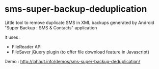 sms-super-backup-deduplication
==============================

Little tool to remove duplicate SMS in XML backups generated by Android "Super Backup : SMS &amp; Contacts" application

It uses :
- FileReader API
- FileSaver jQuery plugin (to offer file download feature in Javascript)

Demo : http://lahaut.info/demos/sms-super-backup-deduplication/
